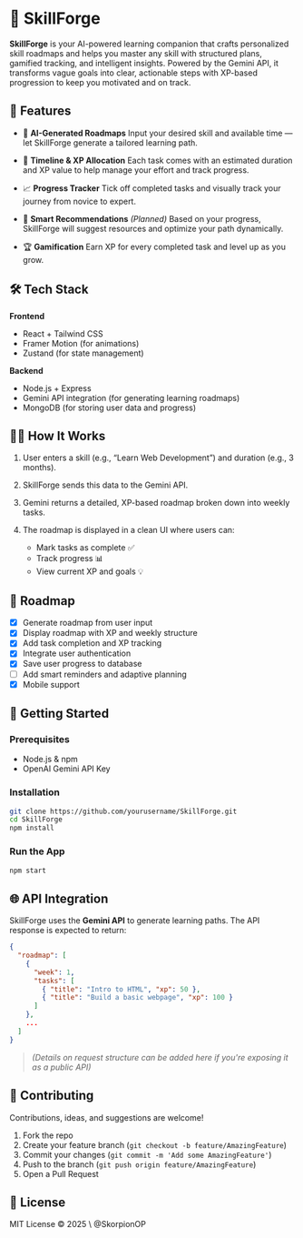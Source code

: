 

# 🚀 SkillForge

**SkillForge** is your AI-powered learning companion that crafts personalized skill roadmaps and helps you master any skill with structured plans, gamified tracking, and intelligent insights. Powered by the Gemini API, it transforms vague goals into clear, actionable steps with XP-based progression to keep you motivated and on track.

## 🌟 Features

* 🎯 **AI-Generated Roadmaps**
  Input your desired skill and available time — let SkillForge generate a tailored learning path.

* 📅 **Timeline & XP Allocation**
  Each task comes with an estimated duration and XP value to help manage your effort and track progress.

* 📈 **Progress Tracker**
  Tick off completed tasks and visually track your journey from novice to expert.

* 🧠 **Smart Recommendations** *(Planned)*
  Based on your progress, SkillForge will suggest resources and optimize your path dynamically.

* 🏆 **Gamification**
  Earn XP for every completed task and level up as you grow.

## 🛠️ Tech Stack

**Frontend**

* React + Tailwind CSS
* Framer Motion (for animations)
* Zustand (for state management)

**Backend**

* Node.js + Express
* Gemini API integration (for generating learning roadmaps)
* MongoDB (for storing user data and progress)

## 🧑‍💻 How It Works

1. User enters a skill (e.g., “Learn Web Development”) and duration (e.g., 3 months).
2. SkillForge sends this data to the Gemini API.
3. Gemini returns a detailed, XP-based roadmap broken down into weekly tasks.
4. The roadmap is displayed in a clean UI where users can:

   * Mark tasks as complete ✅
   * Track progress 📊
   * View current XP and goals 💡

## 🚧 Roadmap

* [x] Generate roadmap from user input
* [x] Display roadmap with XP and weekly structure
* [x] Add task completion and XP tracking
* [x] Integrate user authentication
* [x] Save user progress to database
* [ ] Add smart reminders and adaptive planning
* [x] Mobile support

## 🧪 Getting Started

### Prerequisites

* Node.js & npm
* OpenAI Gemini API Key

### Installation

```bash
git clone https://github.com/yourusername/SkillForge.git
cd SkillForge
npm install
```

### Run the App

```bash
npm start
```

## 🌐 API Integration

SkillForge uses the **Gemini API** to generate learning paths. The API response is expected to return:

```json
{
  "roadmap": [
    {
      "week": 1,
      "tasks": [
        { "title": "Intro to HTML", "xp": 50 },
        { "title": "Build a basic webpage", "xp": 100 }
      ]
    },
    ...
  ]
}
```

> *(Details on request structure can be added here if you're exposing it as a public API)*

## 🤝 Contributing

Contributions, ideas, and suggestions are welcome!

1. Fork the repo
2. Create your feature branch (`git checkout -b feature/AmazingFeature`)
3. Commit your changes (`git commit -m 'Add some AmazingFeature'`)
4. Push to the branch (`git push origin feature/AmazingFeature`)
5. Open a Pull Request

## 📄 License

MIT License © 2025 \ @SkorpionOP


